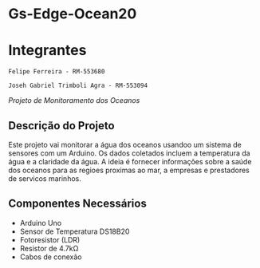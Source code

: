 # Gs-Edge-Ocean20

# Integrantes

    Felipe Ferreira - RM-553680

    Joseh Gabriel Trimboli Agra - RM-553094
    
*Projeto de Monitoramento dos Oceanos*

## Descrição do Projeto

 Este projeto vai monitorar a água dos oceanos usandoo um sistema de sensores com um Arduino. Os dados coletados incluem a temperatura da água e a claridade da água.
 A ideia é fornecer informações sobre a saúde dos oceanos para as regioes proximas ao mar, a empresas e prestadores de servicos marinhos.

## Componentes Necessários

- Arduino Uno
- Sensor de Temperatura DS18B20
- Fotoresistor (LDR) 
- Resistor de 4.7kΩ
- Cabos de conexão

